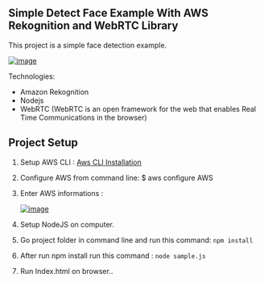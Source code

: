 
Simple Detect Face Example With AWS Rekognition and WebRTC Library
-------------
This project is a simple face detection example. 

[![image](http://i.hizliresim.com/7qL6DN.png)](http://hizliresim.com/7qL6DN)


Technologies: 

 - Amazon Rekognition
 - Nodejs
 - WebRTC (WebRTC is an open framework for the web that enables Real Time Communications in the browser)

Project Setup
-------------
 1. Setup AWS CLI : [Aws CLI Installation](http://docs.aws.amazon.com/cli/latest/userguide/installing.html)
 2. Configure AWS from command line:  $ aws configure AWS    
 3. Enter AWS informations : 
 
 
 
    [![image](http://i.hizliresim.com/GBJ90Z.png)](http://hizliresim.com/GBJ90Z)     
    
    
 4. Setup NodeJS on computer.
 5. Go project folder in command line and run this command: `npm install`
 6. After run npm install run this command : `node sample.js`
 6. Run Index.html on browser..

